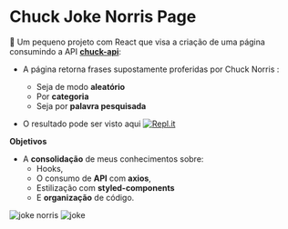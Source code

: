 # Chuck Joke Norris Page
:construction:
Um pequeno projeto com React que visa a criação de uma página consumindo a API [**chuck-api**](https://api.chucknorris.io/#!):

- A página retorna frases supostamente proferidas por Chuck Norris :
  - Seja de modo **aleatório**
  - Por **categoria**
  - Seja por **palavra pesquisada**

- O resultado pode ser visto aqui <a href='https://chuck-norris-jokes.araujocoding.repl.co/'><img alt="Repl.it" src="https://img.shields.io/badge/Repl.it-%230D101E.svg?&style=for-the-badge&logo=Repl.it&logoColor=white"/></a>

**Objetivos**
- A **consolidação** de meus conhecimentos sobre:
   - Hooks,
   - O consumo de **API** com **axios**, 
   - Estilização com **styled-components**
   - E  **organização** de código.


![joke norris](https://user-images.githubusercontent.com/60116988/117523130-7bf78280-af8d-11eb-9f3c-463ec075ab76.png)
![joke](https://user-images.githubusercontent.com/60116988/118334966-fcb20380-b4e4-11eb-95ec-a274c3bb4ee3.png)
